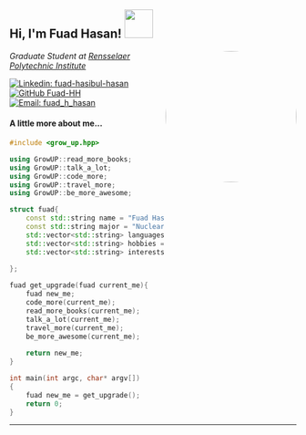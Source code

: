 <h2> Hi, I'm Fuad Hasan! <img src="https://media.giphy.com/media/8wVNTWVBz7FWq1dXb4/giphy.gif" width="50"></h2>
<img align='right' src="https://media.giphy.com/media/HzPtbOKyBoBFsK4hyc/giphy.gif" width="230" style="border-radius: 90%;">
<p><em>Graduate Student at <a href="https://www.rpi.edu">Rensselaer Polytechnic Institute</br> 
</em></p>

[![Linkedin: fuad-hasibul-hasan](https://img.shields.io/badge/LinkedIn-Follow-blue?style=social&logo=linkedin&labelColor=blue)](https://www.linkedin.com/in/fuad-hasibul-hasan/)
[![GitHub Fuad-HH](https://img.shields.io/github/followers/Fuad-HH)](https://github.com/Fuad-HH)
[![Email: fuad_h_hasan](https://img.shields.io/badge/Gmail-Send_an_Email-blue?style=social&logo=gmail)](mailto:fuadhhasan.for@gmail.com)

#### A little more about me...

```cpp
#include <grow_up.hpp>

using GrowUP::read_more_books;
using GrowUP::talk_a_lot;
using GrowUP::code_more;
using GrowUP::travel_more;
using GrowUP::be_more_awesome;

struct fuad{
    const std::string name = "Fuad Hasan";
    const std::string major = "Nuclear Engineering";
    std::vector<std::string> languages = {"C++", "Python"};
    std::vector<std::string> hobbies = {"Reading", "Coding", "Traveling", "Cooking"};
    std::vector<std::string> interests = {"Scientific Computation", 
                                        "Nuclear Fission and Fusion", "Radiation Interactions"};
};

fuad get_upgrade(fuad current_me){
    fuad new_me;
    code_more(current_me);
    read_more_books(current_me);
    talk_a_lot(current_me);
    travel_more(current_me);
    be_more_awesome(current_me);
  
    return new_me;
}

int main(int argc, char* argv[])
{
    fuad new_me = get_upgrade();
    return 0;
}
```
---
